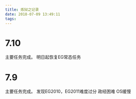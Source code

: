 ```yaml
---
title: 炼狱之记录
date: 2018-07-09 13:49:11
tags:
---
```





# 7.10
主要任务完成。
明日起恢复EG常态任务


# 7.9
主要任务完成。
发现EG2010，EG2011难度过分
政经困难
OS缓慢